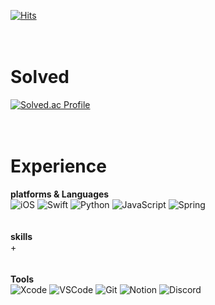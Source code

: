  [![Hits](https://hits.seeyoufarm.com/api/count/incr/badge.svg?url=https%3A%2F%2Fgithub.com%2F%2508gnjs224&count_bg=%23C39B71&title_bg=%23FF006B&icon=&icon_color=%23E7E7E7&title=today&edge_flat=false)](https://hits.seeyoufarm.com)  
 <br/><br/>
 # Solved
 [![Solved.ac Profile](http://mazassumnida.wtf/api/v2/generate_badge?boj=ben224)](https://solved.ac/ben224/)
 <br/><br/><br/>
 # Experience
**platforms & Languages**  
![iOS](https://img.shields.io/badge/iOS-000000.svg?&style=for-the-badge&logo=iOS&logoColor=white)
![Swift](https://img.shields.io/badge/Swift-F05138.svg?&style=for-the-badge&logo=Swift&logoColor=white)
![Python](https://img.shields.io/badge/Python-3776AB.svg?&style=for-the-badge&logo=Python&logoColor=white)
![JavaScript](https://img.shields.io/badge/JavaScript-F7DF1E.svg?&style=for-the-badge&logo=JavaScript&logoColor=white)
![Spring](https://img.shields.io/badge/Spring-6DB33F.svg?&style=for-the-badge&logo=Spring&logoColor=white)
<br/><br/><br/>
**skills**  
+
<br/><br/><br/>
**Tools**  
![Xcode](https://img.shields.io/badge/Xcode-147EFB.svg?&style=for-the-badge&logo=Xcode&logoColor=white)
![VSCode](https://img.shields.io/badge/VSCode-007ACC.svg?&style=for-the-badge&logo=VisualStudioCode&logoColor=white)
![Git](https://img.shields.io/badge/Git-F05032.svg?&style=for-the-badge&logo=Git&logoColor=white)
![Notion](https://img.shields.io/badge/Notion-000000.svg?&style=for-the-badge&logo=Notion&logoColor=white)
![Discord](https://img.shields.io/badge/Discord-5865F2.svg?&style=for-the-badge&logo=Discord&logoColor=white)

 <br/><br/>
